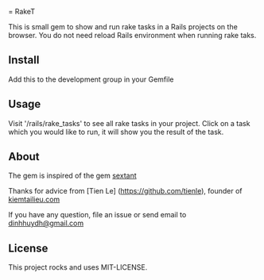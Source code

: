 = RakeT

  This is small gem to show and run rake tasks in a Rails projects on the browser.
  You do not need reload Rails environment when running rake taks.

## Install

Add this to the development group in your Gemfile

## Usage

Visit '/rails/rake_tasks' to see all rake tasks in your project.
Click on a task which you would like to run, it will show you the result of the task.

## About

The gem is inspired of the gem [sextant](https://github.com/schneems/sextant)

Thanks for advice from [Tien Le] (https://github.com/tienle), founder of [kiemtailieu.com](http://kiemtailieu.com)

If you have any question, file an issue or send email to dinhhuydh@gmail.com


## License
This project rocks and uses MIT-LICENSE.
